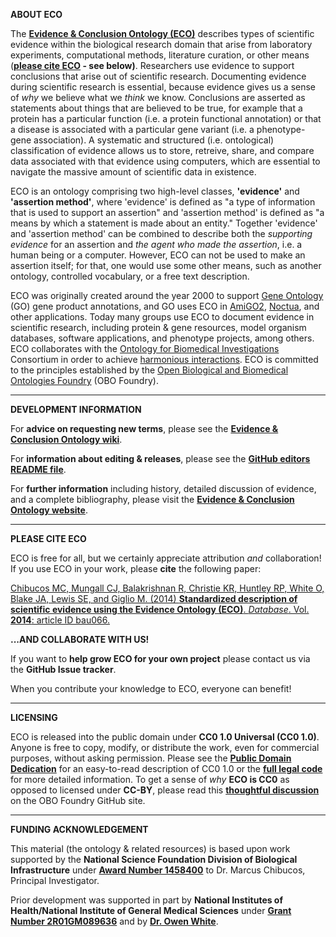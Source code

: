 **ABOUT ECO**

The **[Evidence & Conclusion Ontology (ECO)](http://www.evidenceontology.org/)** describes types of scientific evidence within the biological research domain that arise from laboratory experiments, computational methods, literature curation, or other means (**[please cite ECO](https://academic.oup.com/database/article/doi/10.1093/database/bau075/2634798/Standardized-description-of-scientific-evidence) - see below)**. Researchers use evidence to support conclusions that arise out of scientific research. Documenting evidence during scientific research is essential, because evidence gives us a sense of _why_ we believe what we _think_ we know. Conclusions are asserted as statements about things that are believed to be true, for example that a protein has a particular function (i.e. a protein functional annotation) or that a disease is associated with a particular gene variant (i.e. a phenotype-gene association). A systematic and structured (i.e. ontological) classification of evidence allows us to store, retreive, share, and compare data associated with that evidence using computers, which are essential to navigate the massive amount of scientific data in existence.

ECO is an ontology comprising two high-level classes, **'evidence'** and **'assertion method'**, where 'evidence' is defined as "a type of information that is used to support an assertion" and 'assertion method' is defined as "a means by which a statement is made about an entity." Together 'evidence' and 'assertion method' can be combined to describe both the _supporting evidence_ for an assertion and _the agent who made the assertion_, i.e. a human being or a computer. However, ECO can not be used to make an assertion itself; for that, one would use some other means, such as another ontology, controlled vocabulary, or a free text description.

ECO was originally created around the year 2000 to support [Gene Ontology](http://geneontology.org/) (GO) gene product annotations, and GO uses ECO in [AmiGO2](http://amigo2.geneontology.org/amigo), [Noctua](http://noctua.berkeleybop.org/), and other applications. Today many groups use ECO to document evidence in scientific research, including protein & gene resources, model organism databases, software applications, and phenotype projects, among others. ECO collaborates with the [Ontology for Biomedical Investigations](http://obi-ontology.org/page/Main_Page) Consortium in order to achieve [harmonious interactions](https://f1000research.com/posters/6-395). ECO is committed to the principles established by the [Open Biological and Biomedical Ontologies Foundry](http://obofoundry.org/) (OBO Foundry).

***

**DEVELOPMENT INFORMATION**

For **advice on requesting new terms**, please see the **[Evidence & Conclusion Ontology wiki](https://github.com/evidenceontology/evidenceontology/wiki/New-term-request-how-to)**.

For **information about editing & releases**, please see the **[GitHub editors README file](https://github.com/evidenceontology/evidenceontology/blob/master/src/ontology/README-editors.md)**.

For **further information** including history, detailed discussion of evidence, and a complete bibliography, please visit the **[Evidence & Conclusion Ontology website](http://www.evidenceontology.org/)**.

***

**PLEASE CITE ECO**

ECO is free for all, but we certainly appreciate attribution _and_ collaboration! If you use ECO in your work, please **cite** the following paper:

[Chibucos MC, Mungall CJ, Balakrishnan R, Christie KR, Huntley RP, White O, Blake JA, Lewis SE, and Giglio M. (2014) **Standardized description of scientific evidence using the Evidence Ontology (ECO)**. _Database_. Vol. **2014**: article ID bau066.](http://database.oxfordjournals.org/content/2014/bau075.long)

**...AND COLLABORATE WITH US!**

If you want to **help grow ECO for your own project** please contact us via the **GitHub Issue tracker**.

When you contribute your knowledge to ECO, everyone can benefit!

***

**LICENSING**

ECO is released into the public domain under **CC0 1.0 Universal (CC0 1.0)**. Anyone is free to copy, modify, or distribute the work, even for commercial purposes, without asking permission. Please see the **[Public Domain Dedication](https://creativecommons.org/publicdomain/zero/1.0/)** for an easy-to-read description of CC0 1.0 or the **[full legal code](https://creativecommons.org/publicdomain/zero/1.0/legalcode)** for more detailed information. To get a sense of _why_ **ECO is CC0** as opposed to licensed under **CC-BY**, please read this **[thoughtful discussion](https://github.com/OBOFoundry/OBOFoundry.github.io/issues/285)** on the OBO Foundry GitHub site.

***

**FUNDING ACKNOWLEDGEMENT**

This material (the ontology & related resources) is based upon work supported by the **National Science Foundation Division of Biological Infrastructure** under **[Award Number 1458400](http://www.nsf.gov/awardsearch/showAward?AWD_ID=1458400)** to Dr. Marcus Chibucos, Principal Investigator.

Prior development was supported in part by **National Institutes of Health/National Institute of General Medical Sciences** under **[Grant Number 2R01GM089636](https://projectreporter.nih.gov/project_info_description.cfm?aid=8579651&icde=0)** and by **[Dr. Owen White](http://www.medschool.umaryland.edu/profiles/White-Owen/)**.
